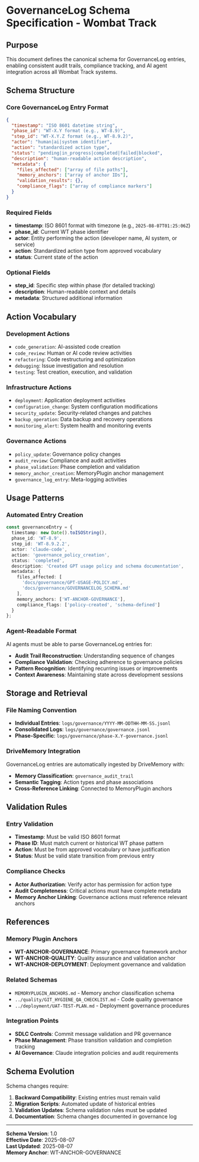# GovernanceLog Schema Specification - Wombat Track

## Purpose
This document defines the canonical schema for GovernanceLog entries, enabling consistent audit trails, compliance tracking, and AI agent integration across all Wombat Track systems.

## Schema Structure

### Core GovernanceLog Entry Format
```json
{
  "timestamp": "ISO 8601 datetime string",
  "phase_id": "WT-X.Y format (e.g., WT-8.9)",
  "step_id": "WT-X.Y.Z format (e.g., WT-8.9.2)",
  "actor": "human|ai|system identifier",
  "action": "standardized action type",
  "status": "pending|in_progress|completed|failed|blocked",
  "description": "human-readable action description",
  "metadata": {
    "files_affected": ["array of file paths"],
    "memory_anchors": ["array of anchor IDs"],
    "validation_results": {},
    "compliance_flags": ["array of compliance markers"]
  }
}
```

### Required Fields
- **timestamp**: ISO 8601 format with timezone (e.g., `2025-08-07T01:25:06Z`)
- **phase_id**: Current WT phase identifier
- **actor**: Entity performing the action (developer name, AI system, or service)
- **action**: Standardized action type from approved vocabulary
- **status**: Current state of the action

### Optional Fields
- **step_id**: Specific step within phase (for detailed tracking)
- **description**: Human-readable context and details
- **metadata**: Structured additional information

## Action Vocabulary

### Development Actions
- `code_generation`: AI-assisted code creation
- `code_review`: Human or AI code review activities
- `refactoring`: Code restructuring and optimization
- `debugging`: Issue investigation and resolution
- `testing`: Test creation, execution, and validation

### Infrastructure Actions
- `deployment`: Application deployment activities
- `configuration_change`: System configuration modifications
- `security_update`: Security-related changes and patches
- `backup_operation`: Data backup and recovery operations
- `monitoring_alert`: System health and monitoring events

### Governance Actions
- `policy_update`: Governance policy changes
- `audit_review`: Compliance and audit activities
- `phase_validation`: Phase completion and validation
- `memory_anchor_creation`: MemoryPlugin anchor management
- `governance_log_entry`: Meta-logging activities

## Usage Patterns

### Automated Entry Creation
```typescript
const governanceEntry = {
  timestamp: new Date().toISOString(),
  phase_id: 'WT-8.9',
  step_id: 'WT-8.9.2.2',
  actor: 'claude-code',
  action: 'governance_policy_creation',
  status: 'completed',
  description: 'Created GPT usage policy and schema documentation',
  metadata: {
    files_affected: [
      'docs/governance/GPT-USAGE-POLICY.md',
      'docs/governance/GOVERNANCELOG_SCHEMA.md'
    ],
    memory_anchors: ['WT-ANCHOR-GOVERNANCE'],
    compliance_flags: ['policy-created', 'schema-defined']
  }
};
```

### Agent-Readable Format
AI agents must be able to parse GovernanceLog entries for:
- **Audit Trail Reconstruction**: Understanding sequence of changes
- **Compliance Validation**: Checking adherence to governance policies
- **Pattern Recognition**: Identifying recurring issues or improvements
- **Context Awareness**: Maintaining state across development sessions

## Storage and Retrieval

### File Naming Convention
- **Individual Entries**: `logs/governance/YYYY-MM-DDTHH-MM-SS.jsonl`
- **Consolidated Logs**: `logs/governance/governance.jsonl`
- **Phase-Specific**: `logs/governance/phase-X.Y-governance.jsonl`

### DriveMemory Integration
GovernanceLog entries are automatically ingested by DriveMemory with:
- **Memory Classification**: `governance_audit_trail`
- **Semantic Tagging**: Action types and phase associations
- **Cross-Reference Linking**: Connected to MemoryPlugin anchors

## Validation Rules

### Entry Validation
- **Timestamp**: Must be valid ISO 8601 format
- **Phase ID**: Must match current or historical WT phase pattern
- **Action**: Must be from approved vocabulary or have justification
- **Status**: Must be valid state transition from previous entry

### Compliance Checks
- **Actor Authorization**: Verify actor has permission for action type
- **Audit Completeness**: Critical actions must have complete metadata
- **Memory Anchor Linking**: Governance actions must reference relevant anchors

## References

### Memory Plugin Anchors
- **WT-ANCHOR-GOVERNANCE**: Primary governance framework anchor
- **WT-ANCHOR-QUALITY**: Quality assurance and validation anchor
- **WT-ANCHOR-DEPLOYMENT**: Deployment governance and validation

### Related Schemas
- `MEMORYPLUGIN_ANCHORS.md` - Memory anchor classification schema
- `../quality/GIT_HYGIENE_QA_CHECKLIST.md` - Code quality governance
- `../deployment/UAT-TEST-PLAN.md` - Deployment governance procedures

### Integration Points
- **SDLC Controls**: Commit message validation and PR governance
- **Phase Management**: Phase transition validation and completion tracking
- **AI Governance**: Claude integration policies and audit requirements

## Schema Evolution
Schema changes require:
1. **Backward Compatibility**: Existing entries must remain valid
2. **Migration Scripts**: Automated update of historical entries
3. **Validation Updates**: Schema validation rules must be updated
4. **Documentation**: Schema changes documented in governance log

---
**Schema Version**: 1.0  
**Effective Date**: 2025-08-07  
**Last Updated**: 2025-08-07  
**Memory Anchor**: WT-ANCHOR-GOVERNANCE